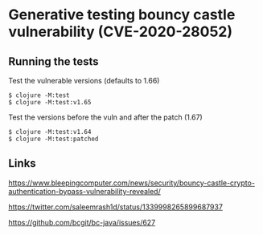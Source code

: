# Generative testing bouncy castle vulnerability (CVE-2020-28052)

## Running the tests

Test the vulnerable versions (defaults to 1.66)
```
$ clojure -M:test
$ clojure -M:test:v1.65
```

Test the versions before the vuln and after the patch (1.67)

```
$ clojure -M:test:v1.64
$ clojure -M:test:patched
```


## Links

https://www.bleepingcomputer.com/news/security/bouncy-castle-crypto-authentication-bypass-vulnerability-revealed/

https://twitter.com/saleemrash1d/status/1339998265899687937

https://github.com/bcgit/bc-java/issues/627
